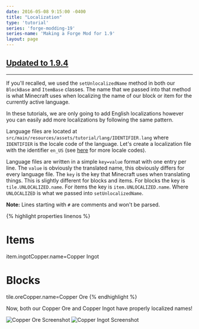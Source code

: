 ```yaml
---
date: 2016-05-08 9:15:00 -0400
title: "Localization"
type: 'tutorial'
series: 'forge-modding-19'
series-name: 'Making a Forge Mod for 1.9'
layout: page
---
```


## [Updated to 1.9.4](/tutorials/forge-modding-194/)

-----

If you'll recalled, we used the `setUnlocalizedName` method in both our `BlockBase` and `ItemBase` classes. The name that we passed into that method is what Minecraft uses when localizing the name of our block or item for the currently active language. 

In these tutorials, we are only going to add English localizations however you can easily add more localizations by following the same pattern.

Language files are located at `src/main/resources/assets/tutorial/lang/IDENTIFIER.lang` where `IDENTIFIER` is the locale code of the language. Let's create a localization file with the identifier `en_US` (see [here](http://minecraft.gamepedia.com/Language) for more locale codes).

Language files are written in a simple `key=value` format with one entry per line. The `value` is obviously the translated name, this obviously differs for every language file. The `key` is the key that Minecraft uses when translating things. This is slightly different for blocks and items. For blocks the key is `tile.UNLOCALIZED.name`. For items the key is `item.UNLOCALIZED.name`. Where `UNLOCALIZED` is what we passed into `setUnlocalizedName`.

**Note:** Lines starting with `#` are comments and won't be parsed.

{% highlight properties linenos %}
# Items
item.ingotCopper.name=Copper Ingot

# Blocks
tile.oreCopper.name=Copper Ore
{% endhighlight %}

Now, both our Copper Ore and Copper Ingot have properly localized names!

![Copper Ore Screenshot](http://i.imgur.com/f6T09kI.png)
![Copper Ingot Screenshot](http://i.imgur.com/oafpj5q.png)
